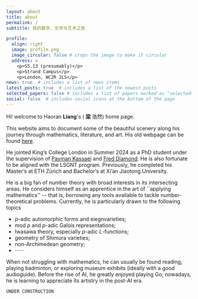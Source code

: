 ```yaml
---
layout: about
title: about
permalink: /
subtitle: 我的数学、文学与艺术之旅

profile:
  align: right
  image: profile.png
  image_circular: false # crops the image to make it circular
  address: >
    <p>S5.13 (presumably)</p>
    <p>Strand Campus</p>
    <p>London, WC2R 2LS</p>
news: true  # includes a list of news items
latest_posts: true  # includes a list of the newest posts
selected_papers: false # includes a list of papers marked as "selected={true}"
social: false  # includes social icons at the bottom of the page
---
```


Hi! welcome to Haoran <b> Liang</b>'s (<b> 梁 </b> 浩然) home page. 

This website aims to document some of the beautiful scenery along his journey through mathematics, literature, and art. His old webpage can be found [here](https://hrliangmath.wordpress.com).

He jointed King’s College London in Summer 2024 as a PhD student under the supervision of [Payman Kassaei](https://www.mathgenealogy.org/id.php?id=37022) and [Fred Diamond](https://www.genealogy.math.ndsu.nodak.edu/id.php?id=49401). He is also fortunate to be aligned with the LSGNT program. Previously, he completed his Master’s at ETH Zürich and Bachelor‘s at Xi’an Jiaotong University. 

He is a big fan of number theory with broad interests in its intersecting areas. He considers himself as an apprentice in the art of ``applying mathematics'' -- that is, borrowing any tools available to tackle number-theoretical problems. Currently, he is particularly drawn to the following topics

<ul>
    <li> <i>p</i>-adic automorphic forms and eiegnvarieties;</li>
    <li>mod <i>p</i> and <i>p</i>-adic Galois representations;</li>
    <li>Iwasawa theory, especially <i> p</i>-adic <i>L</i>-functions;</li>
    <li>geometry of Shimura varieties;</li>
    <li>non-Archimedean geometry;</li>
    <li>······</li>
</ul>

When not struggling with mathematics, he can usually be found reading, playing badminton, or exploring museum exhibits (ideally with a good audioguide). Before the rise of AI, he greatly enjoyed playing Go; nowadays, he is learning to appreciate its artistry in the post-AI era.


`UNDER CONSTRUCTION`

<form method="post" action="https://forms.un-static.com/forms/90aa8fa89b2329b6d6676144e37688c2ef689cf1">